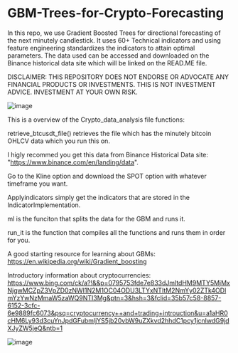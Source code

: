 # GBM-Trees-for-Crypto-Forecasting

In this repo, we use Gradient Boosted Trees for directional forecasting of the next minutely candlestick. It uses 60+ Technical indicators and using feature engineering standardizes the indicators to attain optimal parameters. The data used can be accessed and downloaded on the Binance historical data site which will be linked on the READ.ME file. 



DISCLAIMER: THIS REPOSITORY DOES NOT ENDORSE OR ADVOCATE ANY FINANCIAL PRODUCTS OR INVESTMENTS. THIS IS NOT INVESTMENT ADVICE. INVESTMENT AT YOUR OWN RISK.


![image](https://github.com/vk1815918/GBM-Trees-for-Crypto-Forecasting/assets/68977213/8ba51c69-726e-40e2-abaf-e1058b4869a1)


This is a overview of the Crypto_data_analysis file functions:

retrieve_btcusdt_file() retrieves the file which has the minutely bitcoin OHLCV data which you run this on.

I higly recommed you get this data from Binance Historical Data site: "https://www.binance.com/en/landing/data".

Go to the Kline option and download the SPOT option with whatever timeframe you want. 

Applyindicators simply get the indicators that are stored in the IndicatorImplementation.

ml is the funciton that splits the data for the GBM and runs it.

run_it is the function that compiles all the functions and runs them in order for you.


A good starting resource for learning about GBMs: https://en.wikipedia.org/wiki/Gradient_boosting


Introductory information about cryptocurrencies: https://www.bing.com/ck/a?!&&p=0795753fde7e833dJmltdHM9MTY5MjMxNjgwMCZpZ3VpZD0zNWI1N2M1OC04ODU3LTYxNTItM2NmYy02ZTk4ODlmYzYwNzMmaW5zaWQ9NTI3Mg&ptn=3&hsh=3&fclid=35b57c58-8857-6152-3cfc-6e9889fc6073&psq=cryptocurrency++and+trading+introuction&u=a1aHR0cHM6Ly93d3cuYnJpdGFubmljYS5jb20vbW9uZXkvd2hhdC1pcy1jcnlwdG9jdXJyZW5jeQ&ntb=1


![image](https://github.com/vk1815918/GBM-Trees-for-Crypto-Forecasting/assets/68977213/b11bf293-d541-4ce8-9f15-f3d30e923439)


